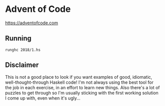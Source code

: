 # Advent of Code

<https://adventofcode.com>

## Running

```text
runghc 2018/1.hs
```

## Disclaimer

This is not a good place to look if you want examples of good, idiomatic,
well-thought-through Haskell code! I'm not always using the best tool for the
job in each exercise, in an effort to learn new things. Also there's a lot of
puzzles to get through so I'm usually sticking with the first working solution I
come up with, even when it's ugly...

